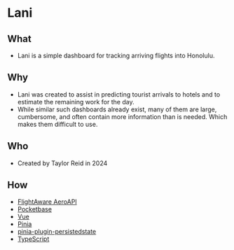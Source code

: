 # Lani

## What
- Lani is a simple dashboard for tracking arriving flights into Honolulu.

## Why
- Lani was created to assist in predicting tourist arrivals to hotels and to estimate the remaining work for the day.
- While similar such dashboards already exist, many of them are large, cumbersome, and often contain more information than is needed. Which makes them difficult to use.

## Who
- Created by Taylor Reid in 2024

## How
- [FlightAware AeroAPI](https://www.flightaware.com/commercial/aeroapi/)
- [Pocketbase](https://github.com/pocketbase/pocketbase)
- [Vue](https://github.com/vuejs/core)
- [Pinia](https://github.com/vuejs/pinia)
- [pinia-plugin-persistedstate](https://github.com/prazdevs/pinia-plugin-persistedstate)
- [TypeScript](https://github.com/microsoft/TypeScript)
